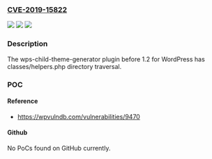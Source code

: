 ### [CVE-2019-15822](https://cve.mitre.org/cgi-bin/cvename.cgi?name=CVE-2019-15822)
![](https://img.shields.io/static/v1?label=Product&message=n%2Fa&color=blue)
![](https://img.shields.io/static/v1?label=Version&message=n%2Fa&color=blue)
![](https://img.shields.io/static/v1?label=Vulnerability&message=n%2Fa&color=brighgreen)

### Description

The wps-child-theme-generator plugin before 1.2 for WordPress has classes/helpers.php directory traversal.

### POC

#### Reference
- https://wpvulndb.com/vulnerabilities/9470

#### Github
No PoCs found on GitHub currently.

